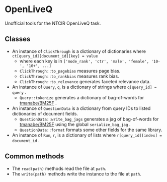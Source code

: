 # OpenLiveQ
Unofficial tools for the NTCIR OpenLiveQ task.

## Classes
- An instance of `ClickThrough` is a dictionary of dictionaries where `ct[query_id][document_id][key] = value`
  - where each key is in `['mode_rank', 'ctr', 'male', 'female', '10-', '10+', ...]`
  - `ClickThrough::to_pagebias` measures page bias.
  - `ClickThrough::to_rankbias` measures rank bias.
  - `ClickThrough::to_relevance` generates faceted relevance data.
- An instance of `Query`, `q`, is a dictionary of strings where `q[query_id] = query` .
  - `Query::tokenize` generates a dictionary of bag-of-words for [tmanabe/BM25F](https://github.com/tmanabe/BM25F) .
- An instance of `QuestionData` is a dictionary from query IDs to listed dictionaries of document fields.
  - `QuestionData::write_bag_jags` generates a jag of bag-of-words for [tmanabe/BM25F](https://github.com/tmanabe/BM25F) using the global `serialize_bag_jag` .
  - `QuestionData::format` formats some other fields for the same library.
- An instance of `Run`, `r`, is a dictionary of lists where `r[query_id][index] = document_id` .

## Common methods
- The `read(path)` methods read the file at `path`.
- The `write(path)` methods write the instance to the file at `path`.
